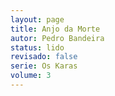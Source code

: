 ```yaml
---
layout: page
title: Anjo da Morte
autor: Pedro Bandeira
status: lido
revisado: false
serie: Os Karas
volume: 3
---
```

